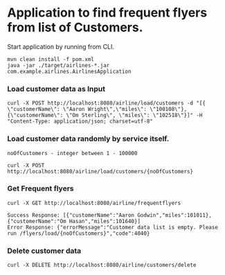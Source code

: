# Application to find frequent flyers from list of Customers.

Start application by running from CLI.
```shell
mvn clean install -f pom.xml
java -jar ./target/airlines-*.jar com.example.airlines.AirlinesApplication 
```
### Load customer data as Input
```shell
curl -X POST http://localhost:8080/airline/load/customers -d "[{ \"customerName\": \"Aaron Wright\",\"miles\": \"100108\"},{\"customerName\": \"Om Sterling\", \"miles\": \"102518\"}]" -H "Content-Type: application/json; charset=utf-8"
```

### Load customer data randomly by service itself.

`noOfCustomers - integer between 1 - 100000`
```shell
curl -X POST http://localhost:8080/airline/load/customers/{noOfCustomers}
```

### Get Frequent flyers
```shell
curl -X GET http://localhost:8080/airline/frequentflyers
```
    Success Response: [{"customerName":"Aaron Godwin","miles":101011},{"customerName":"Om Hasan","miles":101640}]
    Error Response: {"errorMessage":"Customer data list is empty. Please run /flyers/load/{noOfCustomers}","code":4040}

### Delete customer data
```shell
curl -X DELETE http://localhost:8080/airline/customers/delete
```
